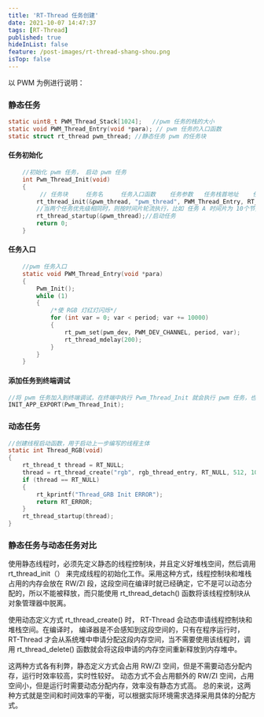 ```yaml
---
title: 'RT-Thread 任务创建'
date: 2021-10-07 14:47:37
tags: [RT-Thread]
published: true
hideInList: false
feature: /post-images/rt-thread-shang-shou.png
isTop: false
---
```

以 PWM 为例进行说明：

### 静态任务

```c
static uint8_t PWM_Thread_Stack[1024];   //pwm 任务的栈的大小
static void PWM_Thread_Entry(void *para); // pwm 任务的入口函数
static struct rt_thread pwm_thread; //静态任务 pwm 的任务块
```
#### 任务初始化
``` c 
    //初始化 pwm 任务， 启动 pwm 任务
    int Pwm_Thread_Init(void)
    {           
         // 任务块     任务名     任务入口函数    任务参数   任务栈首地址    任务栈大小   优先级    时间片
        rt_thread_init(&pwm_thread, "pwm_thread", PWM_Thread_Entry, RT_NULL, &PWM_Thread_Stack[0], sizeof(PWM_Thread_Stack), 10, 10);                       
        //当两个任务优先级相同时，则按时间片轮流执行，比如 任务 A 时间片为 10个节拍，任务B           的时间片为5 个节拍，则  A 运行 10 个节拍然后B运行 5 个节拍，如此循环
        rt_thread_startup(&pwm_thread);//启动任务
        return 0;
    }
```
#### 任务入口
``` c
    //pwm 任务入口
    static void PWM_Thread_Entry(void *para)
    {
        Pwm_Init();
        while (1)
        {
            /*使 RGB 灯红灯闪烁*/
            for (int var = 0; var < period; var += 10000)
            {
                rt_pwm_set(pwm_dev, PWM_DEV_CHANNEL, period, var);
                rt_thread_mdelay(200);
            }
        }
    }
```

#### 添加任务到终端调试
```c
//将 pwm 任务加入到终端调试，在终端中执行 Pwm_Thread_Init 就会执行 pwm 任务，也可以不添加，直接在 main 里执行  Pwm_Thread_Init 也能执行
INIT_APP_EXPORT(Pwm_Thread_Init);
```
### 动态任务

```c
//创建线程启动函数，用于启动上一步编写的线程主体
static int Thread_RGB(void)
{
    rt_thread_t thread = RT_NULL;
    thread = rt_thread_create("rgb", rgb_thread_entry, RT_NULL, 512, 10, 10);
    if (thread == RT_NULL)
    {
        rt_kprintf("Thread_GRB Init ERROR");
        return RT_ERROR;
    }
    rt_thread_startup(thread);
}
```

### 静态任务与动态任务对比

使用静态线程时，必须先定义静态的线程控制块，并且定义好堆栈空间，然后调用rt_thread_init（） 来完成线程的初始化工作。采用这种方式，线程控制块和堆栈占用的内存会放在 RW/ZI 段，这段空间在编译时就已经确定，它不是可以动态分配的，所以不能被释放，而只能使用 rt_thread_detach() 函数将该线程控制块从对象管理器中脱离。

使用动态定义方式 rt_thread_create() 时， RT-Thread 会动态申请线程控制块和堆栈空间。在编译时， 编译器是不会感知到这段空间的，只有在程序运行时， RT-Thread 才会从系统堆中申请分配这段内存空间，当不需要使用该线程时，调用 rt_thread_delete() 函数就会将这段申请的内存空间重新释放到内存堆中。

这两种方式各有利弊，静态定义方式会占用 RW/ZI 空间，但是不需要动态分配内存，运行时效率较高，实时性较好。 动态方式不会占用额外的 RW/ZI 空间，占用空间小，但是运行时需要动态分配内存，效率没有静态方式高。 总的来说，这两种方式就是空间和时间效率的平衡，可以根据实际环境需求选择采用具体的分配方式。
